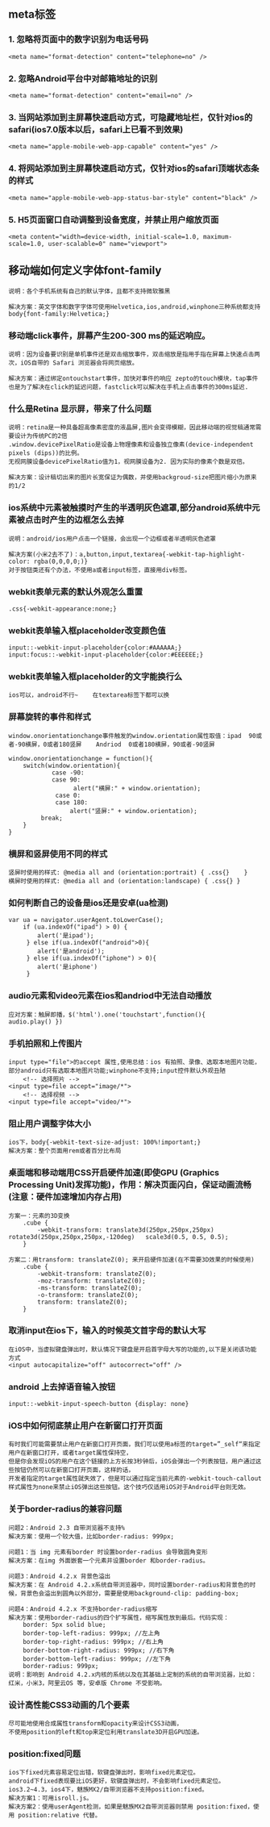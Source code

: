 
## meta标签



### 1. 忽略将页面中的数字识别为电话号码

    <meta name="format-detection" content="telephone=no" />

### 2. 忽略Android平台中对邮箱地址的识别

    <meta name="format-detection" content="email=no" />

### 3. 当网站添加到主屏幕快速启动方式，可隐藏地址栏，仅针对ios的safari(ios7.0版本以后，safari上已看不到效果)

    <meta name="apple-mobile-web-app-capable" content="yes" />

### 4. 将网站添加到主屏幕快速启动方式，仅针对ios的safari顶端状态条的样式
    
    <meta name="apple-mobile-web-app-status-bar-style" content="black" />

### 5. H5页面窗口自动调整到设备宽度，并禁止用户缩放页面
    
    <meta content="width=device-width, initial-scale=1.0, maximum-scale=1.0, user-scalable=0" name="viewport">

## 移动端如何定义字体font-family

    说明：各个手机系统有自己的默认字体，且都不支持微软雅黑
    
    解决方案：英文字体和数字字体可使用Helvetica,ios,android,winphone三种系统都支持body{font-family:Helvetica;}
    
### 移动端click事件，屏幕产生200-300 ms的延迟响应。

    说明：因为设备要识别是单机事件还是双击缩放事件，双击缩放是指用手指在屏幕上快速点击两次，iOS自带的 Safari 浏览器会将网页缩放。
    
    解决方案：通过绑定ontouchstart事件，加快对事件的响应 zepto的touch模块，tap事件也是为了解决在click的延迟问题，fastclick可以解决在手机上点击事件的300ms延迟.
    
### 什么是Retina 显示屏，带来了什么问题
    
    说明：retina是一种具备超高像素密度的液晶屏,图片会变得模糊，因此移动端的视觉稿通常需要设计为传统PC的2倍
    .window.devicePixelRatio是设备上物理像素和设备独立像素(device-independent pixels (dips))的比例。
    无视网膜设备devicePixelRatio值为1，视网膜设备为2. 因为实际的像素个数是双倍。
    
    解决方案：设计稿切出来的图片长宽保证为偶数，并使用backgroud-size把图片缩小为原来的1/2
    
### ios系统中元素被触摸时产生的半透明灰色遮罩,部分android系统中元素被点击时产生的边框怎么去掉
    
    说明：android/ios用户点击一个链接，会出现一个边框或者半透明灰色遮罩
    
    解决方案(小米2去不了)：a,button,input,textarea{-webkit-tap-highlight-color: rgba(0,0,0,0;)}
    对于按钮类还有个办法，不使用a或者input标签，直接用div标签。
    
### webkit表单元素的默认外观怎么重置    
    
    .css{-webkit-appearance:none;}
    
### webkit表单输入框placeholder改变颜色值
    
    input::-webkit-input-placeholder{color:#AAAAAA;}
    input:focus::-webkit-input-placeholder{color:#EEEEEE;}
    
### webkit表单输入框placeholder的文字能换行么
    
    ios可以，android不行~	在textarea标签下都可以换
    
### 屏幕旋转的事件和样式
       
    window.onorientationchange事件触发的window.orientation属性取值：ipad  90或者-90横屏，0或者180竖屏    Andriod  0或者180横屏，90或者-90竖屏

```
window.onorientationchange = function(){
    switch(window.orientation){
            case -90:
            case 90:
                  alert("横屏:" + window.orientation);
             case 0:
             case 180:
                 alert("竖屏:" + window.orientation);
         break;
    }
}  
```
### 横屏和竖屏使用不同的样式
    
    竖屏时使用的样式: @media all and (orientation:portrait) { .css{}	}
    横屏时使用的样式: @media all and (orientation:landscape) { .css{} }
    
### 如何判断自己的设备是ios还是安卓(ua检测)
    
    var ua = navigator.userAgent.toLowerCase();
        if (ua.indexOf("ipad") > 0) {
            alert('是ipad');
         } else if(ua.indexOf("android">0){
            alert('是android');
         } else if(ua.indexOf("iphone") > 0){
            alert('是iphone')
         }
    
    
### audio元素和video元素在ios和andriod中无法自动播放
   
    应对方案：触屏即播，$('html').one('touchstart',function(){	audio.play() })
    
 ### 手机拍照和上传图片
    
    input type="file">的accept 属性,使用总结：ios 有拍照、录像、选取本地图片功能，
    部分android只有选取本地图片功能;winphone不支持;input控件默认外观丑陋
        <!-- 选择照片 -->
    <input type=file accept="image/*">
        <!-- 选择视频 -->
    <input type=file accept="video/*">
        
### 阻止用户调整字体大小
    
    ios下，body{-webkit-text-size-adjust: 100%!important;}
    解决方案：整个页面用rem或者百分比布局
        
### 桌面端和移动端用CSS开启硬件加速(即使GPU (Graphics Processing Unit)发挥功能)，作用：解决页面闪白，保证动画流畅(注意：硬件加速增加内存占用)
        
    方案一：元素的3D变换
        .cube { 
            -webkit-transform: translate3d(250px,250px,250px)   rotate3d(250px,250px,250px,-120deg)   scale3d(0.5, 0.5, 0.5);
        }
        
    方案二：用transform: translateZ(0); 来开启硬件加速(在不需要3D效果的时候使用)
        .cube {
            -webkit-transform: translateZ(0);  
            -moz-transform: translateZ(0);  
            -ms-transform: translateZ(0);  
            -o-transform: translateZ(0);  
            transform: translateZ(0);
        }
        
### 取消input在ios下，输入的时候英文首字母的默认大写

    在iOS中，当虚拟键盘弹出时，默认情况下键盘是开启首字母大写的功能的,以下是关闭该功能方式
    <input autocapitalize="off" autocorrect="off" />
    
### android 上去掉语音输入按钮

    input::-webkit-input-speech-button {display: none}
    
### iOS中如何彻底禁止用户在新窗口打开页面
        
    有时我们可能需要禁止用户在新窗口打开页面，我们可以使用a标签的target=”_self“来指定用户在新窗口打开，或者target属性保持空，
    但是你会发现iOS的用户在这个链接的上方长按3秒钟后，iOS会弹出一个列表按钮，用户通过这些按钮仍然可以在新窗口打开页面，这样的话，
    开发者指定的target属性就失效了，但是可以通过指定当前元素的-webkit-touch-callout样式属性为none来禁止iOS弹出这些按钮。这个技巧仅适用iOS对于Android平台则无效。    
        
### 关于border-radius的兼容问题
    
    问题2：Android 2.3 自带浏览器不支持%
    解决方案：使用一个较大值，比如border-radius: 999px;
    
    问题1：当 img 元素有border 时设置border-radius 会导致圆角变形
    解决方案：在img 外面嵌套一个元素并设置border 和border-radius。
        
    问题3：Android 4.2.x 背景色溢出
    解决方案：在 Android 4.2.x系统自带浏览器中，同时设置border-radius和背景色的时候，背景色会溢出到圆角以外部分，需要是使用background-clip: padding-box;
        
    问题4：Android 4.2.x 不支持border-radius缩写
    解决方案：使用border-radius的四个扩写属性，缩写属性放到最后。代码实现：
        border: 5px solid blue;
        border-top-left-radius: 999px; //左上角
        border-top-right-radius: 999px; //右上角
        border-bottom-right-radius: 999px; //右下角
        border-bottom-left-radius: 999px; //左下角
        border-radius: 999px;
    说明：影响到 Android 4.2.x内核的系统以及在其基础上定制的系统的自带浏览器，比如：红米，小米3，阿里云OS 等，安卓版 Chrome 不受影响。
        
### 设计高性能CSS3动画的几个要素
                
    尽可能地使用合成属性transform和opacity来设计CSS3动画，
    不使用position的left和top来定位利用translate3D开启GPU加速。  
      
### position:fixed问题

    ios下fixed元素容易定位出错，软键盘弹出时，影响fixed元素定位。
    android下fixed表现要比iOS更好，软键盘弹出时，不会影响fixed元素定位。
    ios3.2~4.3，ios4下，魅族MX2/自带浏览器不支持position:fixed。
    解决方案1：可用isroll.js。
    解决方案2：使用userAgent检测，如果是魅族MX2自带浏览器则禁用 position:fixed，使用 position:relative 代替。
